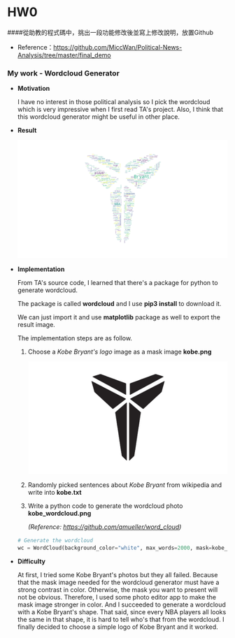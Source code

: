 # HW0

####從助教的程式碼中，挑出一段功能修改後並寫上修改說明，放置Github

- Reference：https://github.com/MiccWan/Political-News-Analysis/tree/master/final_demo



### My work - Wordcloud Generator

- **Motivation**

  I have no interest in those political analysis so I pick the wordcloud which is very impressive when I first read TA's project. Also, I think that this wordcloud generator might be useful in other place.

- **Result**

  ![kobe_wordcloud](https://github.com/b05902115/Fintech_Spring_2019/blob/master/hw0/kobe_wordcloud.png)

- **Implementation**

  From TA's source code, I learned that there's a package for python to generate wordcloud.

  The package is called **wordcloud** and I use **pip3 install** to download it.

  We can just import it and use **matplotlib** package as well to export the result image.

  The implementation steps are as follow.

  1. Choose a *Kobe Bryant's logo* image as a mask image **kobe.png**

     ![kobe](https://github.com/b05902115/Fintech_Spring_2019/blob/master/hw0/kobe.png)

  2. Randomly picked sentences about *Kobe Bryant* from wikipedia and write into **kobe.txt**

  3. Write a python code to generate the wordcloud photo **kobe_wordcloud.png**

     *(Reference: https://github.com/amueller/word_cloud)*

  ```python
  # Generate the wordcloud
  wc = WordCloud(background_color="white", max_words=2000, mask=kobe_mask, stopwords=stopwords)
  ```

- **Difficulty**

  At first, I tried some Kobe Bryant's photos but they all failed. Because that the mask image needed for the wordcloud generator must have a strong contrast in color. Otherwise, the mask you want to present will not be obvious. Therefore, I used some photo editor app to make the mask image stronger in color. And I succeeded to generate a wordcloud with a Kobe Bryant's shape. That said, since every NBA players all looks the same in that shape, it is hard to tell who's that from the wordcloud. I finally decided to choose a simple logo of Kobe Bryant and it worked.
